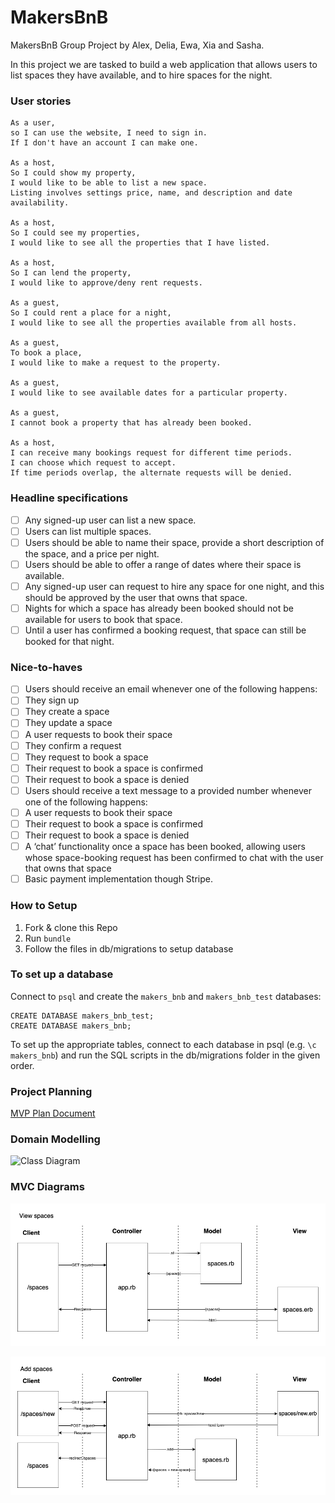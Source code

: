 # MakersBnB

MakersBnB Group Project by Alex, Delia, Ewa, Xia and Sasha.

In this project we are tasked to build a web application that allows users to list spaces they have available, and to hire spaces for the night.

### User stories

```
As a user,
so I can use the website, I need to sign in.
If I don't have an account I can make one.

As a host,
So I could show my property,
I would like to be able to list a new space.
Listing involves settings price, name, and description and date availability.

As a host,
So I could see my properties,
I would like to see all the properties that I have listed.

As a host,
So I can lend the property,
I would like to approve/deny rent requests.

As a guest,
So I could rent a place for a night,
I would like to see all the properties available from all hosts.

As a guest,
To book a place,
I would like to make a request to the property.

As a guest,
I would like to see available dates for a particular property.

As a guest,
I cannot book a property that has already been booked.

As a host,
I can receive many bookings request for different time periods.
I can choose which request to accept.
If time periods overlap, the alternate requests will be denied.
```

### Headline specifications

- [ ] Any signed-up user can list a new space.
- [ ] Users can list multiple spaces.
- [ ] Users should be able to name their space, provide a short description of the space, and a price per night.
- [ ] Users should be able to offer a range of dates where their space is available.
- [ ] Any signed-up user can request to hire any space for one night, and this should be approved by the user that owns that space.
- [ ] Nights for which a space has already been booked should not be available for users to book that space.
- [ ] Until a user has confirmed a booking request, that space can still be booked for that night.

### Nice-to-haves

- [ ] Users should receive an email whenever one of the following happens:
- [ ] They sign up
- [ ] They create a space
- [ ] They update a space
- [ ] A user requests to book their space
- [ ] They confirm a request
- [ ] They request to book a space
- [ ] Their request to book a space is confirmed
- [ ] Their request to book a space is denied
- [ ] Users should receive a text message to a provided number whenever one of the following happens:
- [ ] A user requests to book their space
- [ ] Their request to book a space is confirmed
- [ ] Their request to book a space is denied
- [ ] A ‘chat’ functionality once a space has been booked, allowing users whose space-booking request has been confirmed to chat with the user that owns that space
- [ ] Basic payment implementation though Stripe.

### How to Setup

1. Fork & clone this Repo
2. Run `bundle`
3. Follow the files in db/migrations to setup database

### To set up a database
Connect to `psql` and create the `makers_bnb` and `makers_bnb_test` databases:
```
CREATE DATABASE makers_bnb_test;
CREATE DATABASE makers_bnb;
```
To set up the appropriate tables, connect to each database in psql (e.g. `\c makers_bnb`) and run the SQL scripts in the db/migrations folder in the given order.



### Project Planning

[MVP Plan Document](https://docs.google.com/document/d/1YVyuk1QwdJ5Y2rO0yJztMdj6gMfILxxr_OBLLilKB5c/edit#)

### Domain Modelling

![Class Diagram](https://lucid.app/publicSegments/view/b27c7c58-1867-4130-a48b-47874648b003/image.png)

### MVC Diagrams

![View Spaces](https://github.com/feedXia/Makersbnb/blob/20afbe59944a5181ca8d1cf7c2b85f2a0b37262d/images/View%20spaces%20model.png)

![Add Spaces](https://github.com/feedXia/Makersbnb/blob/20afbe59944a5181ca8d1cf7c2b85f2a0b37262d/images/Add%20spaces%20model.png)

